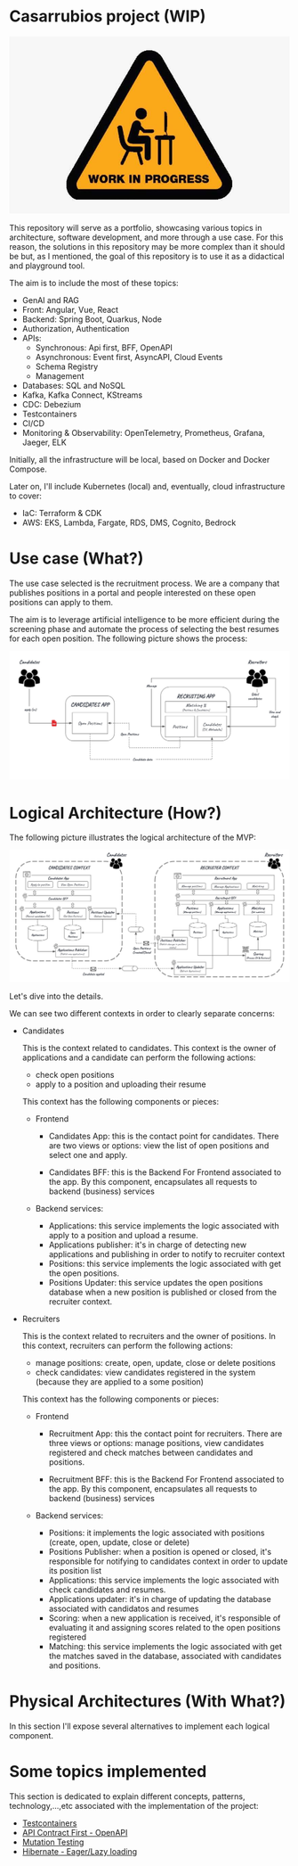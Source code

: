 # Casarrubios project (WIP)

![wip](doc/img/wip.jpg)



This repository will serve as a portfolio, showcasing various topics in architecture, software development, and more through a use case. For this reason, the solutions in this repository may be more complex than it should be but, as I mentioned, the goal of this repository is to use it as a didactical and playground tool.

The aim is to include the most of these topics:

- GenAI and RAG
- Front: Angular, Vue, React
- Backend: Spring Boot, Quarkus, Node
- Authorization, Authentication
- APIs: 
  - Synchronous: Api first, BFF, OpenAPI
  - Asynchronous: Event first, AsyncAPI, Cloud Events
  - Schema Registry
  - Management
- Databases: SQL and NoSQL
- Kafka, Kafka Connect, KStreams
- CDC: Debezium
- Testcontainers
- CI/CD
- Monitoring & Observability: OpenTelemetry, Prometheus, Grafana, Jaeger, ELK



Initially, all the infrastructure will be local, based on Docker and Docker Compose. 

Later on, I'll include Kubernetes (local) and, eventually, cloud infrastructure to cover:

- IaC: Terraform & CDK
- AWS: EKS, Lambda, Fargate, RDS, DMS, Cognito, Bedrock



# Use case (What?)

The use case selected is the recruitment process. We are a company that publishes positions in a portal and people interested on these open positions can apply to them.

The aim is to leverage artificial intelligence to be more efficient during the screening phase and automate the process of selecting the best resumes for each open position. The following picture shows the process:



![what_usecase](doc/img/what_usecase.jpg)



# Logical Architecture (How?) 

The following picture illustrates the logical architecture of the MVP:

![how_logical_architecture](doc/img/how_logical_architecture.jpg)



Let's dive into the details. 

We can see two different contexts in order to clearly separate concerns:

- Candidates

  This is the context related to candidates. This context is the owner of applications and a candidate can perform the following actions:

  -  check open positions
  - apply to a position and uploading their resume

  

  This context has the following components or pieces:

  - Frontend

    - Candidates App: this is the contact point for candidates. There are two views or options: view the list of open positions and select one and apply.

    - Candidates BFF: this is the Backend For Frontend associated to the app. By this component, encapsulates all requests to backend (business) services

  - Backend services:

    - Applications: this service implements the logic associated with apply to a position and upload a resume. 
    - Applications publisher: it's in charge of detecting new applications and publishing in order to notify to recruiter context
    - Positions: this service implements the logic associated with get the open positions.
    - Positions Updater: this service updates the open positions database when a new position is published or closed from the recruiter context.

  

  

- Recruiters

  This is the context related to recruiters and the owner of positions. In this context, recruiters can perform the following actions:

  - manage positions: create, open, update, close or delete positions
  - check candidates: view candidates registered in the system (because they are applied to a some position)

  

  This context has the following components or pieces:

  - Frontend

    - Recruitment App: this the contact point for recruiters. There are three views or options: manage positions, view candidates registered and check matches between candidates and positions.

    - Recruitment BFF: this is the Backend For Frontend associated to the app. By this component, encapsulates all requests to backend (business) services

  - Backend services:

    - Positions: it implements the logic associated with positions (create, open, update, close or delete)
    - Positions Publisher: when a position is opened or closed, it's responsible for notifying to candidates context in order to update its position list
    - Applications: this service implements the logic associated with check candidates and resumes. 
    - Applications updater: it's in charge of updating the database associated with candidatos and resumes
    - Scoring: when a new application is received, it's responsible of evaluating it and assigning scores related to the open positions registered
    - Matching: this service implements the logic associated with get the matches saved in the database, associated with candidates and positions.

  



# Physical Architectures (With What?)

In this section I'll expose several alternatives to implement each logical component.









# Some topics implemented

This section is dedicated to explain different concepts, patterns, technology,...,etc associated with the implementation of the project:

- [Testcontainers](doc/testcontainers.md)
- [API Contract First - OpenAPI](doc/api-first-openapi.md)
- [Mutation Testing](doc/mutation-tests.md)
- [Hibernate - Eager/Lazy loading](doc/hibernate-lazy-eager.md) 

